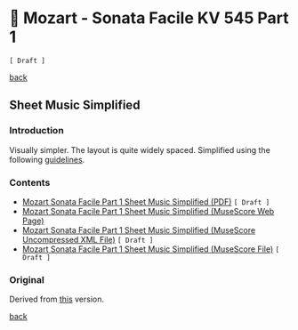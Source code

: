 🎵 Mozart - Sonata Facile KV 545 Part 1
========================================

`[ Draft ]`

[back](../README.md)

Sheet Music Simplified
----------------------

### Introduction

Visually simpler. The layout is quite widely spaced. Simplified using the following [guidelines](https://jjvanzon.github.io/Piano-Playing-Docs/methods/sheet-music-simplification.html).

### Contents

- [Mozart Sonata Facile Part 1 Sheet Music Simplified (PDF)](mozart-sonata-facile-part-1-sheet-music-simplified.pdf) `[ Draft ]`
- <a href="https://musescore.com/user/42589871/scores/7737641" target="_blank" rel="noopener noreferrer">Mozart Sonata Facile Part 1 Sheet Music Simplified (MuseScore Web Page)</a>
- [Mozart Sonata Facile Part 1 Sheet Music Simplified (MuseScore Uncompressed XML File)](mozart-sonata-facile-part-1-sheet-music-simplified.mscx) `[ Draft ]`
- [Mozart Sonata Facile Part 1 Sheet Music Simplified (MuseScore File)](mozart-sonata-facile-part-1-sheet-music-simplified.mscz) `[ Draft ]`

### Original

Derived from [this](https://jjvanzon.github.io/Piano-Playing-Docs/mozart-sonata-facile-part-1/sheet-music/README.html) version.

[back](../README.md)
